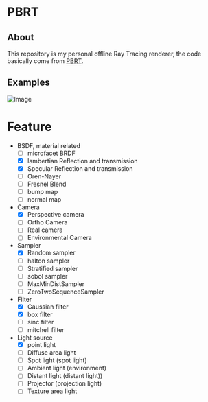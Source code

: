# PBRT

## About
This repository is my personal offline Ray Tracing renderer, the code basically come from [PBRT](https://github.com/mmp/pbrt-v3).

## Examples 

![Image](https://github.com/Jiaqidesune/PBRTStudy/blob/master/example/result.jpg)

# Feature

- BSDF, material related
  - [ ] microfacet BRDF
  - [x] lambertian Reflection and transmission
  - [x] Specular Reflection and transmission
  - [ ] Oren-Nayer
  - [ ] Fresnel Blend
  - [ ] bump map
  - [ ] normal map

- Camera
   - [x] Perspective camera
   - [ ] Ortho Camera
   - [ ] Real camera
   - [ ] Environmental Camera

- Sampler
   - [x] Random sampler
   - [ ] halton sampler
   - [ ] Stratified sampler
   - [ ] sobol sampler
   - [ ] MaxMinDistSampler
   - [ ] ZeroTwoSequenceSampler

- Filter
   - [x] Gaussian filter
   - [x] box filter
   - [ ] sinc filter
   - [ ] mitchell filter

- Light source
   - [x] point light
   - [ ] Diffuse area light
   - [ ] Spot light (spot light)
   - [ ] Ambient light (environment)
   - [ ] Distant light (distant light))
   - [ ] Projector (projection light)
   - [ ] Texture area light 

